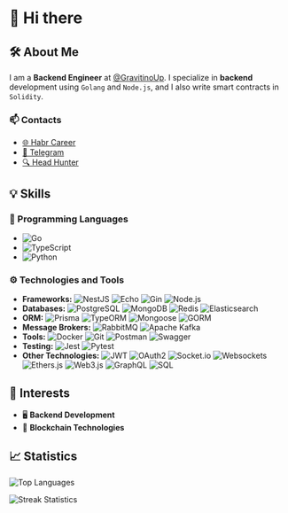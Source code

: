 # 👋 Hi there

## 🛠 About Me

I am a **Backend Engineer** at [@GravitinoUp](https://github.com/gravitinoUp/). I specialize in **backend** development using `Golang` and `Node.js`, and I also write smart contracts in `Solidity`.

### 📫 Contacts

- [🌐 Habr Career](https://career.habr.com/idmaksim)
- [💬 Telegram](https://t.me/idmksim)
- [🔍 Head Hunter](https://hh.ru/resume/2cab0c6eff0dc71c610039ed1f796744f754159)

## 💡 Skills

### 📝 Programming Languages

- ![Go](https://img.shields.io/badge/Go-%2300ADD8.svg?style=for-the-badge&logo=go&logoColor=white)
- ![TypeScript](https://img.shields.io/badge/TypeScript-%23007ACC.svg?style=for-the-badge&logo=typescript&logoColor=white)
- ![Python](https://img.shields.io/badge/Python-3670A0?style=for-the-badge&logo=python&logoColor=ffdd54)

### ⚙️ Technologies and Tools

- **Frameworks:**
  ![NestJS](https://img.shields.io/badge/NestJS-%23E0234E.svg?style=for-the-badge&logo=nestjs&logoColor=white)
  ![Echo](https://img.shields.io/badge/Echo-000000?style=for-the-badge&logo=echo&logoColor=white)
  ![Gin](https://img.shields.io/badge/Gin-000000?style=for-the-badge&logo=gin&logoColor=white)
  ![Node.js](https://img.shields.io/badge/node.js-6DA55F?style=for-the-badge&logo=node.js&logoColor=white)
- **Databases:**
  ![PostgreSQL](https://img.shields.io/badge/PostgreSQL-%234ea94b.svg?style=for-the-badge&logo=postgresql&logoColor=white)
  ![MongoDB](https://img.shields.io/badge/MongoDB-%234ea94b.svg?style=for-the-badge&logo=mongodb&logoColor=white)
  ![Redis](https://img.shields.io/badge/Redis-%23DD0031.svg?style=for-the-badge&logo=redis&logoColor=white)
  ![Elasticsearch](https://img.shields.io/badge/Elasticsearch-%230377CC.svg?style=for-the-badge&logo=elasticsearch&logoColor=white)
- **ORM:**
  ![Prisma](https://img.shields.io/badge/Prisma-3982CE?style=for-the-badge&logo=Prisma&logoColor=white)
  ![TypeORM](https://img.shields.io/badge/TypeORM-%23323330.svg?style=for-the-badge&logo=typeorm&logoColor=white)
  ![Mongoose](https://img.shields.io/badge/Mongoose-%234aa94b.svg?style=for-the-badge&logo=mongoose&logoColor=white)
  ![GORM](https://img.shields.io/badge/GORM-%230077CC.svg?style=for-the-badge&logo=go&logoColor=white)
- **Message Brokers:**
  ![RabbitMQ](https://img.shields.io/badge/RabbitMQ-FF6600?style=for-the-badge&logo=rabbitmq&logoColor=white)
  ![Apache Kafka](https://img.shields.io/badge/Apache%20Kafka-000?style=for-the-badge&logo=apachekafka)
- **Tools:**
  ![Docker](https://img.shields.io/badge/Docker-%230db7ed.svg?style=for-the-badge&logo=docker&logoColor=white)
  ![Git](https://img.shields.io/badge/Git-%23F05033.svg?style=for-the-badge&logo=git&logoColor=white)
  ![Postman](https://img.shields.io/badge/Postman-FF6C37?style=for-the-badge&logo=postman&logoColor=white)
  ![Swagger](https://img.shields.io/badge/Swagger-%23Clojure?style=for-the-badge&logo=swagger&logoColor=white)
- **Testing:**
  ![Jest](https://img.shields.io/badge/Jest-%23C21325?style=for-the-badge&logo=jest&logoColor=white)
  ![Pytest](https://img.shields.io/badge/Pytest-FF6347?style=for-the-badge&logo=pytest&logoColor=white)
- **Other Technologies:**
  ![JWT](https://img.shields.io/badge/JWT-black?style=for-the-badge&logo=JSON%20web%20tokens)
  ![OAuth2](https://img.shields.io/badge/OAuth2-%237159c1.svg?style=for-the-badge&logo=oauth2&logoColor=white)
  ![Socket.io](https://img.shields.io/badge/Socket.io-black?style=for-the-badge&logo=socket.io&badgeColor=010101)
  ![Websockets](https://img.shields.io/badge/Websockets-1f425f?style=for-the-badge&logo=websockets&logoColor=white)
  ![Ethers.js](https://img.shields.io/badge/Ethers.js-000000?style=for-the-badge&logo=ethersdotjs&logoColor=white)
  ![Web3.js](https://img.shields.io/badge/Web3.js-F16822?style=for-the-badge&logo=web3.js&logoColor=white)
  ![GraphQL](https://img.shields.io/badge/GraphQL-E10098?style=for-the-badge&logo=graphql&logoColor=white)
  ![SQL](https://img.shields.io/badge/SQL-blue?style=for-the-badge&logo=sql&logoColor=white)

## 🚀 Interests

- 🖥 **Backend Development**
- 🔗 **Blockchain Technologies**

## 📈 Statistics

![Top Languages](https://github-readme-stats.vercel.app/api/top-langs/?username=idmaksim&theme=dark&hide_border=false&include_all_commits=false&count_private=false&layout=compact)

![Streak Statistics](https://github-readme-streak-stats.herokuapp.com/?user=idmaksim&theme=dark&hide_border=false)
